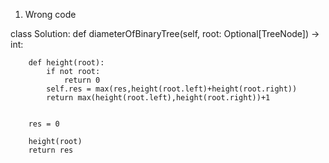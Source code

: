 1. Wrong code

class Solution:
    def diameterOfBinaryTree(self, root: Optional[TreeNode]) -> int:
        
        def height(root):
            if not root:
                return 0
            self.res = max(res,height(root.left)+height(root.right))
            return max(height(root.left),height(root.right))+1
        
        
        res = 0
        
        height(root)
        return res
